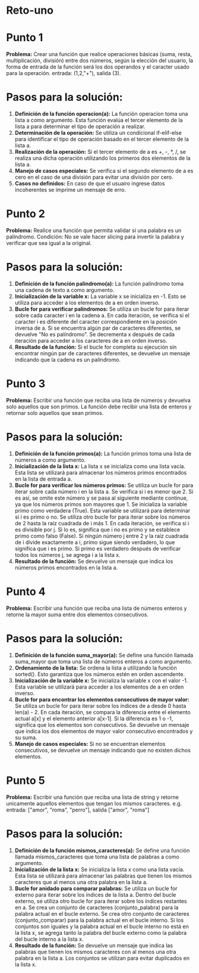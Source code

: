 # Reto-uno

# Punto 1
**Problema:** Crear una función que realice operaciones básicas (suma, resta, multiplicación, división) entre dos números, según la elección del usuario, la forma de entrada de la función será los dos operandos y el caracter usado para la operación. entrada: (1,2,"+"), salida (3).
# Pasos para la solución:
1. **Definición de la función operacion(a):** La función operacion toma una lista a como argumento. Esta función evalúa el tercer elemento de la lista a para determinar el tipo de operación a realizar.
2. **Determinación de la operación:** Se utiliza un condicional if-elif-else para identificar el tipo de operación basado en el tercer elemento de la lista a.
3. **Realización de la operación:** Si el tercer elemento de a es +, -, *, /, se realiza una dicha operación utilizando los primeros dos elementos de la lista a.
4. **Manejo de casos especiales:** Se verifica si el segundo elemento de a es cero en el caso de una división para evitar una división por cero.
5. **Casos no definidos:** En caso de que el usuairo ingrese datos incoherentes se imprime un mensaje de erro. 

# Punto 2
**Problema:** Realice una función que permita validar si una palabra es un palíndromo. Condición: No se vale hacer slicing para invertir la palabra y verificar que sea igual a la original.
# Pasos para la solución:
1. **Definición de la función palindromo(a):** La función palindromo toma una cadena de texto a como argumento.
2. **Inicialización de la variable x:** La variable x se inicializa en -1. Esto se utiliza para acceder a los elementos de a en orden inverso.
3. **Bucle for para verificar palíndromos:** Se utiliza un bucle for para iterar sobre cada caracter i en la cadena a. En cada iteración, se verifica si el caracter i es diferente del caracter correspondiente en la posición inversa de a. Si se encuentra algún par de caracteres diferentes, se devuelve "No es palíndromo".
Se decrementa x después de cada iteración para acceder a los caracteres de a en orden inverso.
4. **Resultado de la función:** Si el bucle for completa su ejecución sin encontrar ningún par de caracteres diferentes, se devuelve un mensaje indicando que la cadena es un palíndromo.

# Punto 3
**Problema:** Escribir una función que reciba una lista de números y devuelva solo aquellos que son primos. La función debe recibir una lista de enteros y retornar solo aquellos que sean primos.
# Pasos para la solución:
1. **Definición de la función primos(a):** La función primos toma una lista de números a como argumento.
2. **Inicialización de la lista x:** La lista x se inicializa como una lista vacía. Esta lista se utilizará para almacenar los números primos encontrados en la lista de entrada a.
3. **Bucle for para verificar los números primos:** Se utiliza un bucle for para iterar sobre cada número i en la lista a. Se verifica si i es menor que 2. Si es así, se omite este número y se pasa al siguiente mediante continue, ya que los números primos son mayores que 1. Se inicializa la variable primo como verdadera (True). Esta variable se utilizará para determinar si i es primo o no. Se utiliza otro bucle for para iterar sobre los números de 2 hasta la raíz cuadrada de i más 1. En cada iteración, se verifica si i es divisible por j. Si lo es, significa que i no es primo y se establece primo como falso (False).
Si ningún número j entre 2 y la raíz cuadrada de i divide exactamente a i, primo sigue siendo verdadero, lo que significa que i es primo. Si primo es verdadero después de verificar todos los números j, se agrega i a la lista x.
4. **Resultado de la función:** Se devuelve un mensaje que indica los números primos encontrados en la lista a.

# Punto 4
**Problema:** Escribir una función que reciba una lista de números enteros y retorne la mayor suma entre dos elementos consecutivos.
# Pasos para la solución:
1. **Definición de la función suma_mayor(a):** Se define una función llamada suma_mayor que toma una lista de números enteros a como argumento.
2. **Ordenamiento de la lista:** Se ordena la lista a utilizando la función sorted(). Esto garantiza que los números estén en orden ascendente.
3. **Inicialización de la variable x:** Se inicializa la variable x con el valor -1. Esta variable se utilizará para acceder a los elementos de a en orden inverso.
4. **Bucle for para encontrar los elementos consecutivos de mayor valor:** Se utiliza un bucle for para iterar sobre los índices de a desde 0 hasta len(a) - 2.
En cada iteración, se compara la diferencia entre el elemento actual a[x] y el elemento anterior a[x-1].
Si la diferencia es 1 o -1, significa que los elementos son consecutivos. Se devuelve un mensaje que indica los dos elementos de mayor valor consecutivo encontrados y su suma.
5. **Manejo de casos especiales:** Si no se encuentran elementos consecutivos, se devuelve un mensaje indicando que no existen dichos elementos.

# Punto 5
**Problema:** Escribir una función que reciba una lista de string y retorne unicamente aquellos elementos que tengan los mismos caracteres. e.g. entrada: ["amor", "roma", "perro"], salida ["amor", "roma"]
# Pasos para la solución:
1. **Definición de la función mismos_caracteres(a):** Se define una función llamada mismos_caracteres que toma una lista de palabras a como argumento.
2. **Inicialización de la lista x:** Se inicializa la lista x como una lista vacía. Esta lista se utilizará para almacenar las palabras que tienen los mismos caracteres que al menos una otra palabra en la lista a.
3. **Bucle for anidado para comparar palabras:** Se utiliza un bucle for externo para iterar sobre los índices de la lista a. Dentro del bucle externo, se utiliza otro bucle for para iterar sobre los índices restantes en a. Se crea un conjunto de caracteres (conjunto_palabra) para la palabra actual en el bucle externo. Se crea otro conjunto de caracteres (conjunto_comparar) para la palabra actual en el bucle interno.
Si los conjuntos son iguales y la palabra actual en el bucle interno no está en la lista x, se agrega tanto la palabra del bucle externo como la palabra del bucle interno a la lista x.
4. **Resultado de la función:** Se devuelve un mensaje que indica las palabras que tienen los mismos caracteres con al menos una otra palabra en la lista a. Los conjuntos se utilizan para evitar duplicados en la lista x.

   
